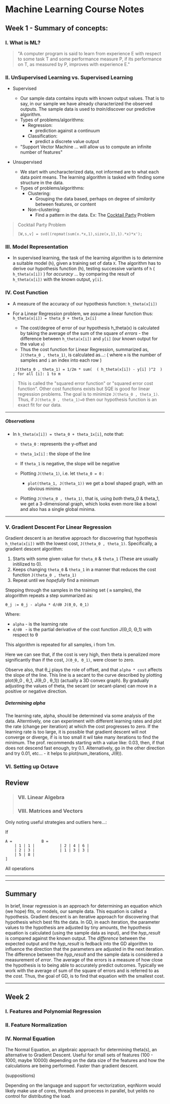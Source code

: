 # Machine Learning Course Notes

## Week 1 - Summary of concepts:

### I. What is ML?

> "A computer program is said to learn from experience E with respect to some task T and some performance measure P, if its performance on T, as measured by P, improves with experience E."

### II. UnSupervised Learning vs. Supervised Learning

  + Supervised
 	- Our sample data contains inputs with known output values. That is to say, in our sample we have already characterized the observed outputs. The sample data is used to _train_/discover our predictive algorithm.
 	+ Types of problems/algorithms:
 		- Regression:
 		  - prediction against a continuum
 		- Classification:
 		  - predict a discrete value output
 	- "Support Vector Machine ... will allow us to compute an infinite number of features"

  + Unsupervised
 	- We start with uncharacterized data, not informed are to what each data point means. The learning algorithm is tasked with finding some structure in the data.
 	+ Types of problems/algorithms:
 		+ Clustering:
 			- Grouping the data based, perhaps on degree of _similarity_ between features, or content
 		+ Non-clustering:
 			- Find a pattern in the data. Ex: The [Cocktail Party](https://en.wikipedia.org/wiki/Cocktail_party_effect) Problem

> Cocktail Party Problem
>```
> [W,s,v] = svd((repmat(sum(x.*x,1),size(x,1),1).*x)*x');
>```


### III. Model Representation

  - In supervised learning, the task of the learning algorithm is to determine a suitable model (`h`), given a training set of data `X`. The algorithm has to derive our hypothesis function (h), testing successive variants of `h` ( `h_theta(x[i])` ) for _accuracy_ ... by comparing the result of `h_theta(x[i])` with the known output, `y[i]`.

### IV. Cost Function

  - A measure of the accuracy of our hypothesis function: `h_theta(x[i])`
  - For a Linear Regression problem, we assume a linear function thus:
		```
		h_theta(x[i]) = theta_0 + theta_1x[i]
		```
	- The cost/degree of error of our hypothesis h_theta(x) is calculated by taking the average of the sum of the square of _errors_ - the difference between `h_theta(x[i])` and `y[i]` (our known output for the value `x`)
	- Thus the cost function for Linear Regression, summarized as, `J(theta_0 , theta_1)`, is calculated as...: ( where `m` is the number of samples and `i` an index into each row )
	
	```
	 J(theta_0 , theta_1) = 1/2m * sum(  ( h_theta(x[i]) - y[i] )^2  )  ; for all [i]: 1 to m
	```
> This is called the "squared error function" or "squared error cost function". Other cost functions exists but SQE is good for linear regression problems. The goal is to minimize `J(theta_0 , theta_1)`. Thus, if `J(theta_0 , theta_1)=0` then our hypothesis function is an exact fit for our data.

____

##### Observations

- In `h_theta(x[i]) = theta_0 + theta_1x[i]`, note that:
	
  - `theta_0` 		: represents the y-offset and
  - `theta_1x[i]`	: the slope of the line
  - If `theta_1` is negative, the slope will be negative
  - Plotting `J(theta_1)`, i.e. let `theta_0 = 0` :
  	- `plot(theta_1, J(theta_1))` we get a bowl shaped graph, with an obvious minima

  - Plotting `J(theta_0 , theta_1)`, that is, using *both* theta_0 & theta_1, we get a 3-dimensional graph, which looks even more like a bowl and also has a single global minima.

____

### V. Gradient Descent For Linear Regression

Gradient descent is an iterative approach for discovering that hypothesis `h_theta(x[i])` with the lowest cost, `J(theta_0 , theta_1)`. Specifically, a gradient descent algorithm:
 

1. Starts with some given value for `theta_0` & `theta_1` (These are usually initilized to 0).
2. Keeps changing `theta_0` & `theta_1` in a manner that reduces the cost function `J(theta_0 , theta_1)`
3. Repeat until we _hopefully_ find a minimum

Stepping through the samples in the training set ( `m` samples), the alogorithm repeats a step summarized as:
```
θ_j := θ_j - alpha * d/dθ J(Θ_0, Θ_1)
```

Where:
  - `alpha` - is the learning rate
  - `d/dθ `  - is the partial derivative of the cost function J(Θ_0, Θ_1) with respect to θ

This algorithm is repeated for all samples, i from 1:m.

Here we can see that, if the cost is very high, then theta is penalized more significantly than if the cost, `J(Θ_0, Θ_1)`, were closer to zero.

Observe also, that θ_j plays the role of offset, and that `alpha * cost` affects the slope of the line. This line is a secant to the curve described by plotting plot(θ_0 , θ_1, J(θ_0 , θ_1)) (actually a 3D convex graph). By gradually adjusting the values of theta, the secant (or secant-plane) can move in a positive or negative direction.

##### Determining alpha

The learning rate, alpha, should be determined via some analysis of the data. Alterntively, one can experiment with different learning rates and plot the rate (change per iteration) at which the cost progresses to zero. If the learning rate is too large, it is possible that gradient descent will not converge or diverge, if is is too small it wil take many iterations to find the minimum. The prof. recommends starting with a value like: 0.03, then, if that does not descend fast enough, try 0.1. Alternatively, go in the other direction and try 0.01, etc... - it helps to plot(num_iterations, J(θ)).


### VI. Setting up Octave


## Review

> ### VII. Linear Algebra
> ### VIII. Matrices and Vectors

Only noting useful strategies and outliers here...:

If 

```
A =				B =
	| 1 | 1 |			| 2 | 4 | 6 |
 	| 2 | 3 |			| 1 | 3 | 3 |
 	| 5 | 8 |			
] 
```
All operations 


____

____

## Summary

In brief, linear regression is an approach for determining an equation which (we hope) fits, or models, our sample data. This equation is called a hypothesis.
Gradient descent is an iterative approach for discovering that hypothesis which best fits the data. In GD, in each iteration, the parameter values to the hypothesis are adjusted by tiny amounts, the hypothesis equation is calculated (using the sample data as input), and the _hyp_result_ is compared against the known output. The _difference_ between the expected output and the _hyp_result_ is fedback into the GD algorithm to influence the direction that the parameters are adjusted in the next iteration.
The difference between the _hyp_result_ and the sample data is considered a measurement of *error*. The average of the errors is a measure of how close the hypothesis is to being able to accurately predict outcomes.
Typically we work with the average of sum of the square of errors and is referred to as the *cost*. Thus, the goal of GD, is to find that equation with the smallest cost.

----


## Week 2

### I. Features and Polynomial Regression
### II. Feature Normalization
### IV. Normal Equation

The Normal Equation, an algebraic approach for determining theta(s), an alternative to Gradient Descent. Useful for small sets of features (100 - 1000, maybe 10000) depending on the data size of the features and how the calculations are being performed. Faster than gradient descent.

(suppositions)

Depending on the language and support for vectorization, eqnNorm would likely make use of cores, threads and proecess in parallel, but yeilds no control for distributing the load. 
